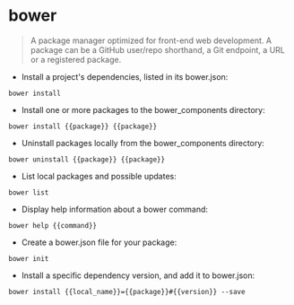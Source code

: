 # bower

> A package manager optimized for front-end web development.
> A package can be a GitHub user/repo shorthand, a Git endpoint, a URL or a registered package.

- Install a project's dependencies, listed in its bower.json:

`bower install`

- Install one or more packages to the bower_components directory:

`bower install {{package}} {{package}}`

- Uninstall packages locally from the bower_components directory:

`bower uninstall {{package}} {{package}}`

- List local packages and possible updates:

`bower list`

- Display help information about a bower command:

`bower help {{command}}`

- Create a bower.json file for your package:

`bower init`

- Install a specific dependency version, and add it to bower.json:

`bower install {{local_name}}={{package}}#{{version}} --save`

